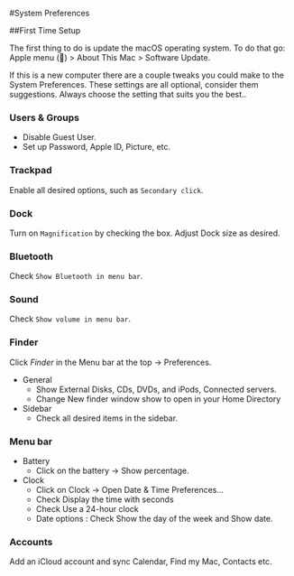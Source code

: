 #System Preferences

##First Time Setup

The first thing to do is update the macOS operating system. To do that go: Apple menu () > About This Mac > Software Update.

If this is a new computer there are a couple tweaks you could make to the System Preferences. These settings are all optional, consider them suggestions. Always choose the setting that suits you the best..


### Users & Groups

- Disable Guest User.
- Set up Password, Apple ID, Picture, etc.


### Trackpad

Enable all desired options, such as `Secondary click`.


### Dock

Turn on `Magnification` by checking the box. Adjust Dock size as desired.


### Bluetooth

Check `Show Bluetooth in menu bar`.


### Sound

Check `Show volume in menu bar`.


### Finder

Click *Finder* in the Menu bar at the top -> Preferences.
 
- General
    - Show External Disks, CDs, DVDs, and iPods, Connected servers.
    - Change New finder window show to open in your Home Directory
- Sidebar
    - Check all desired items in the sidebar.
 
 
### Menu bar

- Battery
    - Click on the battery -> Show percentage.
- Clock
    - Click on Clock -> Open Date & Time Preferences...
    - Check Display the time with seconds
    - Check Use a 24-hour clock
    - Date options : Check Show the day of the week and Show date.


### Accounts

Add an iCloud account and sync Calendar, Find my Mac, Contacts etc.

